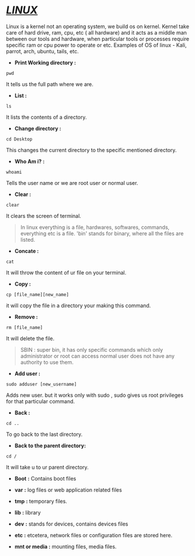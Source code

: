 # <u>***LINUX***</u>

Linux is a kernel not an operating system, we build os on kernel. Kernel take care of hard drive, ram, cpu, etc ( all hardware) and it acts as a middle man between our tools and hardware, when particular tools or processes require specific ram or cpu power to operate or etc. Examples of OS of linux - Kali, parrot, arch, ubuntu, tails, etc. 

- **Print Working directory :**

```
pwd
```

It tells us the full path where we are.

- **List :**

```
ls
```

It lists the contents of a directory.

- **Change directory :**

```
cd Desktop
```

This changes the current directory to the specific mentioned directory.

- **Who Am i? :**

```
whoami
```

Tells the user name or we are root user or normal user.

- **Clear :**

```
clear
```

It clears the screen of terminal.

> In linux everything is a file, hardwares, softwares, commands, everything etc is a file. 'bin' stands for binary, where all the files are listed.

- **Concate :**

```
cat
```

It will throw the content of ur file on your terminal.

- **Copy :**

```
cp [file_name][new_name]
```

it will copy the file in a directory your making this command.

- **Remove :**

```
rm [file_name]
```

It will delete the file.

> SBIN : super bin, it has only specific commands which only administrator or root can access normal user does not have any authority to use them.

- **Add user :**

```
sudo adduser [new_username]
```

Adds new user. but it works only with sudo , sudo gives us root privileges for that particular command.

- **Back :**

```
cd ..
```

To go back to the last directory.

- **Back to the parent directory:**

```
cd /
```

It will take u to ur parent directory.

- **Boot** **:** Contains boot files

- **var** **:** log files or web application related files

- **tmp** **:** temporary files.

- **lib** **:** library

- **dev** **:** stands for devices, contains devices  files

- **etc** **:** etcetera, network files or configuration files are stored here.

- **mnt or media :** mounting files, media files.

